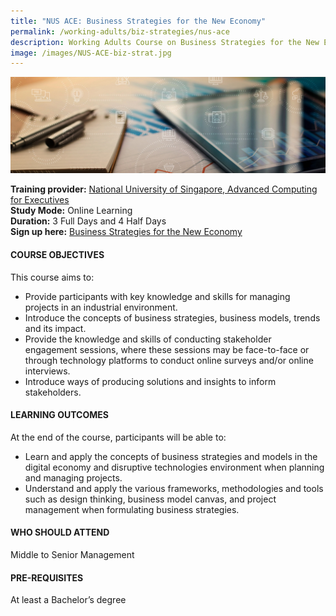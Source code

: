 ```yaml
---
title: "NUS ACE: Business Strategies for the New Economy"
permalink: /working-adults/biz-strategies/nus-ace
description: Working Adults Course on Business Strategies for the New Economy
image: /images/NUS-ACE-biz-strat.jpg
---
```


![Upskill Yourself With Business Strategies for the New Economy ](/images/NUS-ACE-biz-strat.jpg)

**Training provider:** [National University of Singapore, Advanced Computing for Executives](https://ace.nus.edu.sg/)  
**Study Mode:** Online Learning   
**Duration:** 3 Full Days and 4 Half Days <br>
**Sign up here:** [Business Strategies for the New Economy](https://ace.nus.edu.sg/event/business-strategies-for-the-new-economy/)

#### **COURSE OBJECTIVES**

This course aims to:

* Provide participants with key knowledge and skills for managing projects in an industrial environment.
* Introduce the concepts of business strategies, business models, trends and its impact.
* Provide the knowledge and skills of conducting stakeholder engagement sessions, where these sessions may be face-to-face or through technology platforms to conduct online surveys and/or online interviews.
* Introduce ways of producing solutions and insights to inform stakeholders.

#### **LEARNING OUTCOMES**
At the end of the course, participants will be able to:

* Learn and apply the concepts of business strategies and models in the digital economy and disruptive technologies environment when planning and managing projects.
* Understand and apply the various frameworks, methodologies and tools such as design thinking, business model canvas, and project management when formulating business strategies.


#### **WHO SHOULD ATTEND**

Middle to Senior Management


#### **PRE-REQUISITES**
At least a Bachelor’s degree